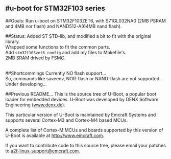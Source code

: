 #u-boot for STM32F103 series
---
##Goals:
Run u-boot on STM32F103ZET6, with S71GL032NA0 (2MB PSRAM and 4MB nor flash) and NAND512-A(64MB nand flash).

##Status:
Added ST STD-lib, and modified a bit to fit with the original library.<br>
Wrapped some functions to fit the common parts.<br>
Add `stm32f103zet6_config` and add my files to Makefile's.<br>
2MB SRAM drived by FSMC.<br><br>

##Shortcommings
Currently NO flash support...<br>
So, commands like saveenv, NOR-flash or NAND-flash are not supported...<br>
Under developing...

##Previous README...
This is the source tree of U-Boot, a popular boot loader for embedded devices. U-Boot was developed by DENX Software Engineering (www.denx.de).

This particular version of U-Boot is maintained by Emcraft Systems and supports several Cortex-M3 and Cortex-M4 based MCUs.

A complete list of Cortex-M MCUs and boards supported by this version of U-Boot is available at http://www.emcraft.com.

If you want to contribute code to this source tree, please email your patches to a2f-linux-support@emcraft.com.


